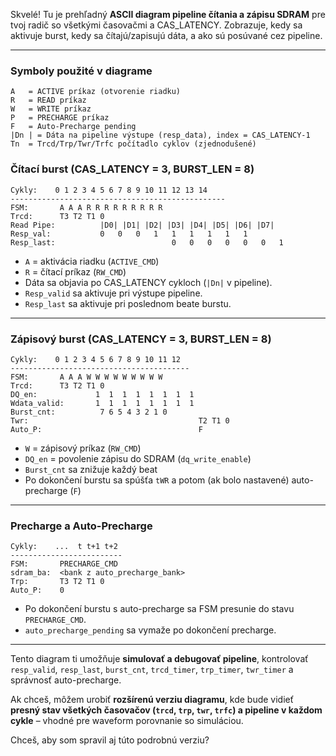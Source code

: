 Skvelé! Tu je prehľadný **ASCII diagram pipeline čítania a zápisu SDRAM** pre tvoj radič so všetkými časovačmi a CAS_LATENCY. Zobrazuje, kedy sa aktivuje burst, kedy sa čítajú/zapisujú dáta, a ako sú posúvané cez pipeline.

---

### Symboly použité v diagrame

```
A   = ACTIVE príkaz (otvorenie riadku)
R   = READ príkaz
W   = WRITE príkaz
P   = PRECHARGE príkaz
F   = Auto-Precharge pending
|Dn | = Dáta na pipeline výstupe (resp_data), index = CAS_LATENCY-1
Tn  = Trcd/Trp/Twr/Trfc počítadlo cyklov (zjednodušené)
```

### Čítací burst (CAS_LATENCY = 3, BURST_LEN = 8)

```
Cykly:    0 1 2 3 4 5 6 7 8 9 10 11 12 13 14
------------------------------------------------
FSM:       A A A R R R R R R R R R
Trcd:      T3 T2 T1 0
Read Pipe:          |D0| |D1| |D2| |D3| |D4| |D5| |D6| |D7|
Resp_val:           0   0   0   1   1   1   1   1   1
Resp_last:                          0   0   0   0   0   0   1
```

* `A` = aktivácia riadku (`ACTIVE_CMD`)
* `R` = čítací príkaz (`RW_CMD`)
* Dáta sa objavia po CAS_LATENCY cykloch (`|Dn|` v pipeline).
* `Resp_valid` sa aktivuje pri výstupe pipeline.
* `Resp_last` sa aktivuje pri poslednom beate burstu.

---

### Zápisový burst (CAS_LATENCY = 3, BURST_LEN = 8)

```
Cykly:    0 1 2 3 4 5 6 7 8 9 10 11 12
----------------------------------------
FSM:       A A A W W W W W W W W W
Trcd:      T3 T2 T1 0
DQ_en:             1  1  1  1  1  1  1  1
Wdata_valid:       1  1  1  1  1  1  1  1
Burst_cnt:          7 6 5 4 3 2 1 0
Twr:                                      T2 T1 0
Auto_P:                                   F
```

* `W` = zápisový príkaz (`RW_CMD`)
* `DQ_en` = povolenie zápisu do SDRAM (`dq_write_enable`)
* `Burst_cnt` sa znižuje každý beat
* Po dokončení burstu sa spúšťa `tWR` a potom (ak bolo nastavené) auto-precharge (`F`)

---

### Precharge a Auto-Precharge

```
Cykly:    ...  t t+1 t+2
-------------------------
FSM:       PRECHARGE_CMD
sdram_ba:  <bank z auto_precharge_bank>
Trp:       T3 T2 T1 0
Auto_P:    0
```

* Po dokončení burstu s auto-precharge sa FSM presunie do stavu `PRECHARGE_CMD`.
* `auto_precharge_pending` sa vymaže po dokončení precharge.

---

Tento diagram ti umožňuje **simulovať a debugovať pipeline**, kontrolovať `resp_valid`, `resp_last`, `burst_cnt`, `trcd_timer`, `trp_timer`, `twr_timer` a správnosť auto-precharge.

Ak chceš, môžem urobiť **rozšírenú verziu diagramu**, kde bude vidieť **presný stav všetkých časovačov (`trcd`, `trp`, `twr`, `trfc`) a pipeline v každom cykle** – vhodné pre waveform porovnanie so simuláciou.

Chceš, aby som spravil aj túto podrobnú verziu?
